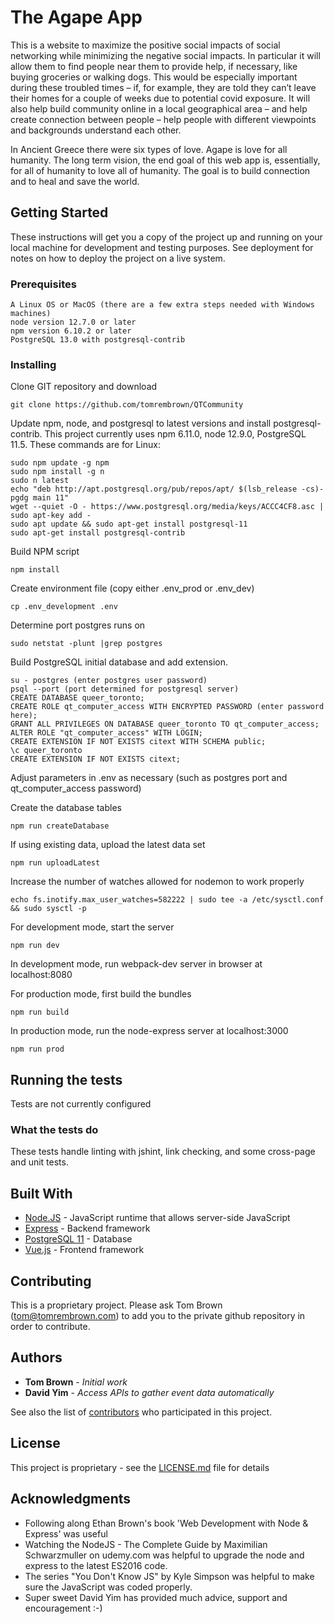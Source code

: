 # The Agape App

This is a website to maximize the positive social impacts of social networking while minimizing the negative social impacts. In particular it will allow them to find people near them to provide help, if necessary, like buying groceries or walking dogs. This would be especially important during these troubled times – if, for example, they are told they can’t leave their homes for a couple of weeks due to potential covid exposure. It will also help build community online in a local geographical area – and help create connection between people – help people with different viewpoints and backgrounds understand each other.

In Ancient Greece there were six types of love. Agape is love for all humanity. The long term vision, the end goal of this web app is, essentially, for all of humanity to love all of humanity. The goal is to build connection and to heal and save the world.

## Getting Started

These instructions will get you a copy of the project up and running on your local machine for development and testing purposes. See deployment for notes on how to deploy the project on a live system.

### Prerequisites

```
A Linux OS or MacOS (there are a few extra steps needed with Windows machines)
node version 12.7.0 or later
npm version 6.10.2 or later
PostgreSQL 13.0 with postgresql-contrib
```

### Installing

Clone GIT repository and download

```
git clone https://github.com/tomrembrown/QTCommunity
```

Update npm, node, and postgresql to latest versions and install postgresql-contrib. This project currently uses npm 6.11.0, node 12.9.0, PostgreSQL 11.5. These commands are for Linux:

```
sudo npm update -g npm
sudo npm install -g n
sudo n latest
echo "deb http://apt.postgresql.org/pub/repos/apt/ $(lsb_release -cs)-pgdg main 11"
wget --quiet -O - https://www.postgresql.org/media/keys/ACCC4CF8.asc | sudo apt-key add -
sudo apt update && sudo apt-get install postgresql-11
sudo apt-get install postgresql-contrib
```

Build NPM script

```
npm install
```

Create environment file (copy either .env_prod or .env_dev)

```
cp .env_development .env
```

Determine port postgres runs on

```
sudo netstat -plunt |grep postgres
```

Build PostgreSQL initial database and add extension.

```
su - postgres (enter postgres user password)
psql --port (port determined for postgresql server)
CREATE DATABASE queer_toronto;
CREATE ROLE qt_computer_access WITH ENCRYPTED PASSWORD (enter password here);
GRANT ALL PRIVILEGES ON DATABASE queer_toronto TO qt_computer_access;
ALTER ROLE "qt_computer_access" WITH LOGIN;
CREATE EXTENSION IF NOT EXISTS citext WITH SCHEMA public;
\c queer_toronto
CREATE EXTENSION IF NOT EXISTS citext;
```

Adjust parameters in .env as necessary (such as postgres port and qt_computer_access password)

Create the database tables

```
npm run createDatabase
```

If using existing data, upload the latest data set

```
npm run uploadLatest
```

Increase the number of watches allowed for nodemon to work properly

```
echo fs.inotify.max_user_watches=582222 | sudo tee -a /etc/sysctl.conf && sudo sysctl -p
```

For development mode, start the server

```
npm run dev
```

In development mode, run webpack-dev server in browser at localhost:8080

For production mode, first build the bundles

```
npm run build
```

In production mode, run the node-express server at localhost:3000

```
npm run prod
```

## Running the tests

Tests are not currently configured

### What the tests do

These tests handle linting with jshint, link checking, and some cross-page and unit tests.

## Built With

- [Node.JS](https://nodejs.org/) - JavaScript runtime that allows server-side JavaScript
- [Express](https://expressjs.com/) - Backend framework
- [PostgreSQL 11](https://www.postgresql.org/) - Database
- [Vue.js](https://vuejs.org/) - Frontend framework

## Contributing

This is a proprietary project. Please ask Tom Brown (tom@tomrembrown.com) to add you to the private github repository in order to contribute.

## Authors

- **Tom Brown** - _Initial work_
- **David Yim** - _Access APIs to gather event data automatically_

See also the list of [contributors](https://github.com/tomrembrown/QTCommunity/contributors) who participated in this project.

## License

This project is proprietary - see the [LICENSE.md](LICENSE.md) file for details

## Acknowledgments

- Following along Ethan Brown's book 'Web Development with Node & Express' was useful
- Watching the NodeJS - The Complete Guide by Maximilian Schwarzmuller on udemy.com was helpful to upgrade the node and express to the latest ES2016 code.
- The series "You Don't Know JS" by Kyle Simpson was helpful to make sure the JavaScript was coded properly.
- Super sweet David Yim has provided much advice, support and encouragement :-)
